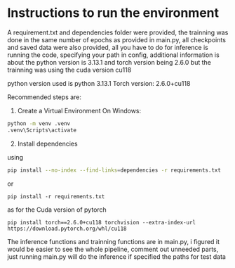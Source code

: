 # Instructions to run the environment

A requirement.txt and dependencies folder were provided, the trainning was done in the same number of epochs as provided in main.py, all checkpoints and saved data were also provided, all you have to do for inference is running the code, specifying your path in config, additional information is about the python version is 3.13.1 and torch version being 2.6.0 but the trainning was using the cuda version cu118

python version used is python 3.13.1
Torch version: 2.6.0+cu118

Recommended steps are:

1. Create a Virtual Environment
On Windows:
```bash
python -m venv .venv
.venv\Scripts\activate
```
2. Install dependencies

using 

```bash
pip install --no-index --find-links=dependencies -r requirements.txt
```
or 

`pip install -r requirements.txt`

as for the Cuda version of pytorch 

`pip install torch==2.6.0+cu118 torchvision --extra-index-url https://download.pytorch.org/whl/cu118`


The inference functions and trainning functions are in main.py, i figured it would be easier to see the whole pipeline, comment out unneeded parts,
just running main.py will do the inference if specified the paths for test data
